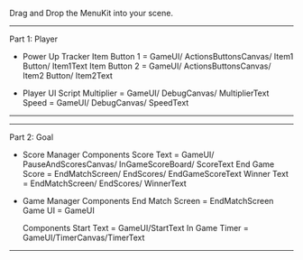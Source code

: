 Drag and Drop the MenuKit into your scene. 

------------------
Part 1: Player 
- Power Up Tracker
    Item Button 1 = GameUI/ ActionsButtonsCanvas/ Item1 Button/ Item1Text
    Item Button 2 = GameUI/ ActionsButtonsCanvas/ Item2 Button/ Item2Text

- Player UI Script
    Multiplier = GameUI/ DebugCanvas/ MultiplierText
    Speed = GameUI/ DebugCanvas/ SpeedText
------------------

------------------
Part 2: Goal 
- Score Manager 
    <Text> Components
    Score Text = GameUI/ PauseAndScoresCanvas/ InGameScoreBoard/ ScoreText
    End Game Score = EndMatchScreen/ EndScores/ EndGameScoreText
    Winner Text = EndMatchScreen/ EndScores/ WinnerText

- Game Manager 
    <GameOjbect> Components
    End Match Screen = EndMatchScreen
    Game UI = GameUI

    <Text> Components
    Start Text = GameUI/StartText
    In Game Timer = GameUI/TimerCanvas/TimerText
------------------

